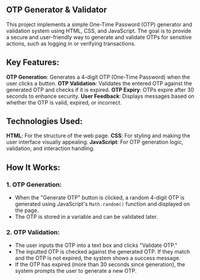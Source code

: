 ## OTP Generator & Validator

This project implements a simple One-Time Password (OTP) generator and validation system using HTML, CSS, and JavaScript. The goal is to provide a secure and user-friendly way to generate and validate OTPs for sensitive actions, such as logging in or verifying transactions.

## Key Features:
 **OTP Generation**: Generates a 4-digit OTP (One-Time Password) when the user clicks a button.
 **OTP Validation**: Validates the entered OTP against the generated OTP and checks if it is expired.
 **OTP Expiry**: OTPs expire after 30 seconds to enhance security.
 **User Feedback**: Displays messages based on whether the OTP is valid, expired, or incorrect.

## Technologies Used:
 **HTML**: For the structure of the web page.
 **CSS**: For styling and making the user interface visually appealing.
 **JavaScript**: For OTP generation logic, validation, and interaction handling.

## How It Works:

### 1. OTP Generation:
- When the "Generate OTP" button is clicked, a random 4-digit OTP is generated using JavaScript's `Math.random()` function and displayed on the page.
- The OTP is stored in a variable and can be validated later.

### 2. OTP Validation:
- The user inputs the OTP into a text box and clicks "Validate OTP."
- The inputted OTP is checked against the generated OTP. If they match and the OTP is not expired, the system shows a success message.
- If the OTP has expired (more than 30 seconds since generation), the system prompts the user to generate a new OTP.
